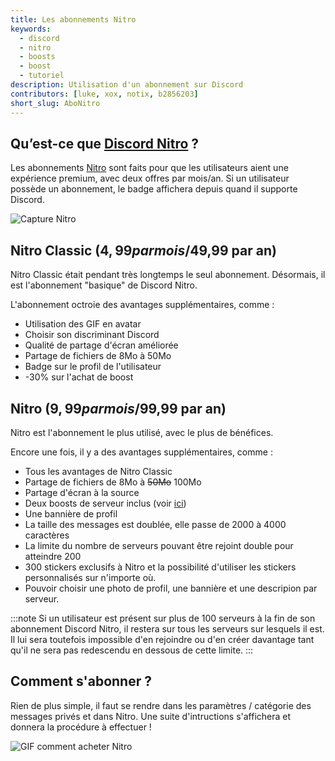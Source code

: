 ```yaml
---
title: Les abonnements Nitro
keywords:
  - discord
  - nitro
  - boosts
  - boost
  - tutoriel
description: Utilisation d'un abonnement sur Discord
contributors: [luke, xox, notix, b2856203]
short_slug: AboNitro
---
```


## Qu’est-ce que [Discord Nitro](https://support.discord.com/hc/fr/articles/115000435108-Discord-Nitro-Classic-Nitro) ?
Les abonnements [Nitro](https://support.discord.com/hc/fr/articles/115000435108-Discord-Nitro-Classic-Nitro) sont faits pour que les utilisateurs aient une expérience premium, avec deux offres par mois/an. Si un utilisateur possède un abonnement, le badge affichera depuis quand il supporte Discord.

![Capture Nitro](https://i.dfr.gg/bRo.png)

## Nitro Classic ($4,99 par mois / $49,99 par an)
Nitro Classic était pendant très longtemps le seul abonnement. Désormais, il est l'abonnement "basique" de Discord Nitro.

L'abonnement octroie des avantages supplémentaires, comme : 
* Utilisation des GIF en avatar
* Choisir son discriminant Discord
* Qualité de partage d'écran améliorée
* Partage de fichiers de 8Mo à 50Mo
* Badge sur le profil de l'utilisateur
* -30% sur l'achat de boost

## Nitro ($9,99 par mois / $99,99 par an)
Nitro est l'abonnement le plus utilisé, avec le plus de bénéfices.

Encore une fois, il y a des avantages supplémentaires, comme :
* Tous les avantages de Nitro Classic
* Partage de fichiers de 8Mo à ~~50Mo~~ 100Mo
* Partage d'écran à la source
* Deux boosts de serveur inclus (voir [ici](/wiki/contenu-payant/boost-serveur))
* Une bannière de profil 
* La taille des messages est doublée, elle passe de 2000 à 4000 caractères
* La limite du nombre de serveurs pouvant être rejoint double pour atteindre 200
* 300 stickers exclusifs à Nitro et la possibilité d'utiliser les stickers personnalisés sur n'importe où.
* Pouvoir choisir une photo de profil, une bannière et une descripion par serveur.

:::note 
Si un utilisateur est présent sur plus de 100 serveurs à la fin de son abonnement Discord Nitro, il restera sur tous les serveurs sur lesquels il est. Il lui sera toutefois impossible d'en rejoindre ou d'en créer davantage tant qu'il ne sera pas redescendu en dessous de cette limite. 
:::

## Comment s'abonner ?
Rien de plus simple, il faut se rendre dans les paramètres / catégorie des messages privés et dans Nitro. Une suite d'intructions s'affichera et donnera la procédure à effectuer !

![GIF comment acheter Nitro](https://i.dfr.gg/jc3.gif)

